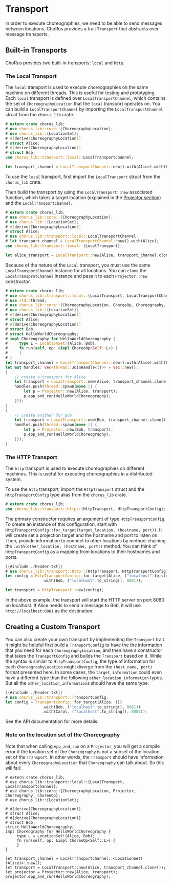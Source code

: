 # Transport

In order to execute choreographies, we need to be able to send messages between locations. ChoRus provides a trait `Transport` that abstracts over message transports.

## Built-in Transports

ChoRus provides two built-in transports: `local` and `http`.

### The Local Transport

The `local` transport is used to execute choreographies on the same machine on different threads. This is useful for testing and prototyping. Each `local` transport is defined over `LocalTransportChannel`, which contains the set of `ChoreographyLocation` that the `local` transport operates on. You can build a `LocalTransportChannel` by importing the `LocalTransportChannel` struct from the `chorus_lib` crate.

```rust
# extern crate chorus_lib;
# use chorus_lib::core::{ChoreographyLocation};
# use chorus_lib::{LocationSet};
# #[derive(ChoreographyLocation)]
# struct Alice;
# #[derive(ChoreographyLocation)]
# struct Bob;
use chorus_lib::transport::local::LocalTransportChannel;

let transport_channel = LocalTransportChannel::new().with(Alice).with(Bob);
```

To use the `local` transport, first import the `LocalTransport` struct from the `chorus_lib` crate.
 
Then build the transport by using the `LocalTransport::new` associated function, which takes a target location (explained in the [Projector section](./guide-projector.md)) and the `LocalTransportChannel`.

```rust
# extern crate chorus_lib;
# use chorus_lib::core::{ChoreographyLocation};
# use chorus_lib::{LocationSet};
# #[derive(ChoreographyLocation)]
# struct Alice;
# use chorus_lib::transport::local::LocalTransportChannel;
# let transport_channel = LocalTransportChannel::new().with(Alice);
use chorus_lib::transport::local::{LocalTransport};

let alice_transport = LocalTransport::new(Alice, transport_channel.clone());
```

Because of the nature of the `Local` transport, you must use the same `LocalTransportChannel` instance for all locations. You can `clone` the `LocalTransprotChannel` instance and pass it to each `Projector::new` constructor.

```rust
# extern crate chorus_lib;
# use chorus_lib::transport::local::{LocalTransport, LocalTransportChannel};
# use std::thread;
# use chorus_lib::core::{ChoreographyLocation, ChoreoOp, Choreography, Projector};
# use chorus_lib::{LocationSet};
# #[derive(ChoreographyLocation)]
# struct Alice;
# #[derive(ChoreographyLocation)]
# struct Bob;
# struct HelloWorldChoreography;
# impl Choreography for HelloWorldChoreography {
#     type L = LocationSet!(Alice, Bob);
#     fn run(self, op: &impl ChoreoOp<Self::L>) {
#     }
# }
let transport_channel = LocalTransportChannel::new().with(Alice).with(Bob);
let mut handles: Vec<thread::JoinHandle<()>> = Vec::new();
{
    // create a transport for Alice
    let transport = LocalTransport::new(Alice, transport_channel.clone());
    handles.push(thread::spawn(move || {
        let p = Projector::new(Alice, transport);
        p.epp_and_run(HelloWorldChoreography);
    }));
}
{
    // create another for Bob
    let transport = LocalTransport::new(Bob, transport_channel.clone());
    handles.push(thread::spawn(move || {
        let p = Projector::new(Bob, transport);
        p.epp_and_run(HelloWorldChoreography);
    }));
}
```

### The HTTP Transport

The `http` transport is used to execute choreographies on different machines. This is useful for executing choreographies in a distributed system.

To use the `http` transport, import the `HttpTransport` struct and the `HttpTransportConfig` type alias from the `chorus_lib` crate.

```rust
# extern crate chorus_lib;
use chorus_lib::transport::http::{HttpTransport, HttpTransportConfig};
```

The primary constructor requires an argument of type `HttpTransportConfig`. To create an instance of this configuration, start with `HttpTransportConfig::for_target(target_location, (hostname, port))`. It will create set a projection target and the hostname and port to listen on. Then, provide information to connect to other locations by method-chaining the `.with(other_location, (hostname, port))` method. You can think of `HttpTransportConfig` as a mapping from locations to their hostnames and ports.

```rust
{{#include ./header.txt}}
# use chorus_lib::transport::http::{HttpTransport, HttpTransportConfig};
let config = HttpTransportConfig::for_target(Alice, ("localhost".to_string(), 8080))
                .with(Bob, ("localhost".to_string(), 8081));

let transport = HttpTransport::new(config);
```

In the above example, the transport will start the HTTP server on port 8080 on localhost. If Alice needs to send a message to Bob, it will use `http://localhost:8081` as the destination.

## Creating a Custom Transport

You can also create your own transport by implementing the `Transport` trait. It might be helpful first build a `TransportConfig` to have the the information that you need for each `ChoreographyLocation`, and then have a constructor that takes the `TransportConfig` and builds the `Transport` based on it. While the syntax is similar to `HttpTransportConfig`, the type of information for each `ChoreographyLocation` might diverge from the `(host_name, port)` format presented here. In some cases, the `target_information` could even have a different type than the following `other_location_information` types. But all the `other_location_information`s should have the same type.

```rust
{{#include ./header.txt}}
# use chorus_lib::transport::TransportConfig;
let config = TransportConfig::for_target(Alice, ())
                .with(Bob, ("localhost".to_string(), 8081))
                .with(Carol, ("localhost".to_string(), 8082));
```

See the API documentation for more details.


### Note on the location set of the Choreography

Note that when calling `epp_and_run` on a `Projector`, you will get a compile error if the location set of the `Choreography` is not a subset of the location set of the `Transport`. In other words, the `Transport` should have information about every `ChoreographyLocation`  that `Choreography` can talk about. So this will fail:

```rust, compile_fail
# extern crate chorus_lib;
# use chorus_lib::transport::local::{LocalTransport, LocalTransportChannel};
# use chorus_lib::core::{ChoreographyLocation, Projector, Choreography, ChoreoOp};
# use chorus_lib::{LocationSet};

# #[derive(ChoreographyLocation)]
# struct Alice;
# #[derive(ChoreographyLocation)]
# struct Bob;
struct HelloWorldChoreography;
impl Choreography for HelloWorldChoreography {
     type L = LocationSet!(Alice, Bob);
     fn run(self, op: &impl ChoreoOp<Self::L>) {
     }
}

let transport_channel = LocalTransportChannel::<LocationSet!(Alice)>::new();
let transport = LocalTransport::new(Alice, transport_channel.clone());
let projector = Projector::new(Alice, transport);
projector.epp_and_run(HelloWorldChoreography);
```
